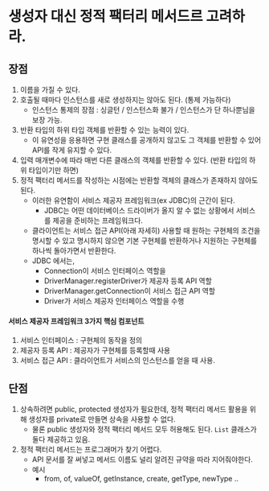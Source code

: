 # 생성자 대신 정적 팩터리 메서드르 고려하라.

## 장점
1. 이름을 가질 수 있다.
2. 호출될 때마다 인스턴스를 새로 생성하지는 않아도 된다. (통제 가능하다)
   * 인스턴스 통제의 장점 : 싱글턴 / 인스턴스화 불가 / 인스턴스가 단 하나뿐님을 보장 가능. 
3. 반환 타입의 하위 타입 객체를 반환할 수 있는 능력이 있다.
   * 이 유연성을 응용하면 구현 클래스를 공개하지 않고도 그 객체를 반환할 수 있어 API를 작게 유지할 수 있다.
4. 입력 매개변수에 따라 매번 다른 클래스의 객체를 반환할 수 있다. (반환 타입의 하위 타입이기만 하면)
5. 정적 팩터리 메서드를 작성하는 시점에는 반환할 객체의 클래스가 존재하지 않아도 된다.
   * 이러한 유연함이 서비스 제공자 프레임워크(ex JDBC)의 근간이 된다.
      * JDBC는 어떤 데이터베이스 드라이버가 올지 알 수 없는 상황에서 서비스를 제공을 준비하는 프레임워크다.
   * 클라이언트는 서비스 접근 API(아래 자세히) 사용할 때 원하는 구현체의 조건을 명시할 수 있고 명시하지 않으면 기본 구현체를 반환하거나 지원하는 구현체를 하나씩 돌아가면서 반환한다.
   * JDBC 에서는,
      * Connection이 서비스 인터페이스 역할을
      * DriverManager.registerDriver가 제공자 등록 API 역할
      * DriverManager.getConnection이 서비스 접근 API 역할
      * Driver가 서비스 제공자 인터페이스 역할을 수행

#### 서비스 제공자 프레임워크 3가지 핵심 컴포넌트
1. 서비스 인터페이스 : 구현체의 동작을 정의
2. 제공자 등록 API : 제공자가 구현체를 등록할때 사용
3. 서비스 접근 API : 클라이언트가 서비스의 인스턴스를 얻을 때 사용.


## 단점
1. 상속하려면 public, protected 생성자가 필요한데, 정적 팩터리 메서드 활용을 위해 생성자를 private로 만들면 상속을 사용할 수 없다.
   * 물론 public 생성자와 정적 팩터리 메서드 모두 허용해도 된다. `List` 클래스가 둘다 제공하고 있음.
2. 정적 팩터리 메서드는 프로그래머가 찾기 어렵다.
   * API 문서를 잘 써넣고 메서드 이름도 널리 알려진 규약을 따라 지어줘야한다.
   * 예시
      * from, of, valueOf, getInstance, create, getType, newType .. 
